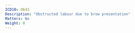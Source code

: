 ```yaml
---
ICD10: O643
Description: "Obstructed labour due to brow presentation"
Matters: No
Weight: 0
---
```

